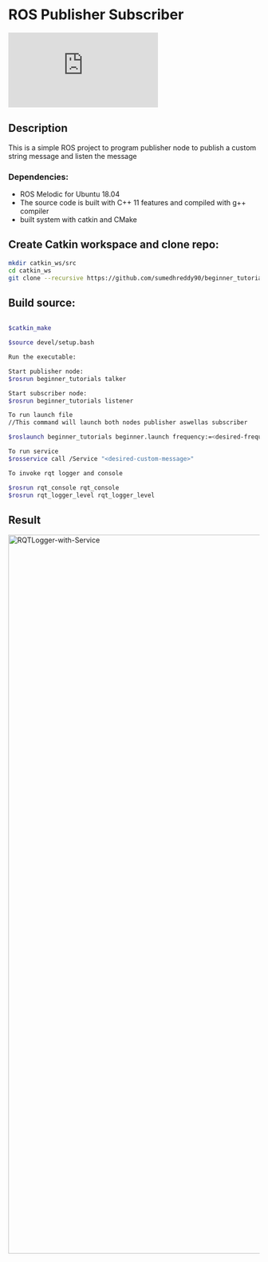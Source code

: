 # ROS Publisher Subscriber
[![GitHub license](https://badgen.net/github/license/Naereen/Strapdown.js)](LICENSE.md)

## Description
This is a simple ROS project to program publisher node to publish a custom string message and listen the message

### Dependencies:

- ROS Melodic for Ubuntu 18.04
- The source code is built with C++ 11 features and compiled with g++ compiler
- built system with catkin and CMake

## Create Catkin workspace and clone repo:
```bash
mkdir catkin_ws/src
cd catkin_ws
git clone --recursive https://github.com/sumedhreddy90/beginner_tutorials.git
```
## Build source:

```bash

$catkin_make

$source devel/setup.bash

Run the executable:

Start publisher node:
$rosrun beginner_tutorials talker

Start subscriber node:
$rosrun beginner_tutorials listener

To run launch file
//This command will launch both nodes publisher aswellas subscriber

$roslaunch beginner_tutorials beginner.launch frequency:=<desired-frequency>

To run service
$rosservice call /Service "<desired-custom-message>"

To invoke rqt logger and console 

$rosrun rqt_console rqt_console
$rosrun rqt_logger_level rqt_logger_level
```
## Result

<img width="1440" alt="RQTLogger-with-Service" src="https://user-images.githubusercontent.com/24978535/140796334-8a016ead-0be9-4a0d-863e-1047d12c6e57.png">
